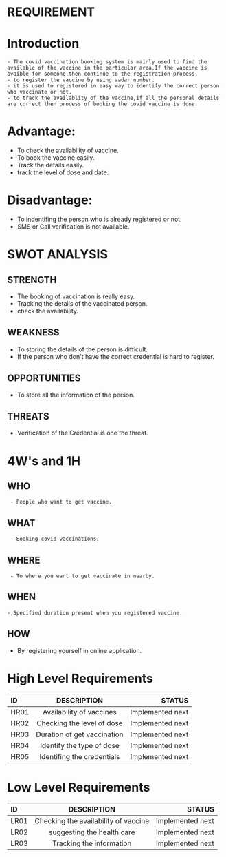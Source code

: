 # REQUIREMENT
  
# Introduction
    
    - The covid vaccination booking system is mainly used to find the available of the vaccine in the particular area,If the vaccine is avaible for someone,then continue to the registration process.
    - to register the vaccine by using aadar number.
    - it is used to registered in easy way to identify the correct person who vaccinate or not.
    - to track the availablity of the vaccine,if all the personal details are correct then process of booking the covid vaccine is done.
    
# Advantage:
   
 - To check the availability of vaccine.
 - To book the vaccine easily.
 - Track the details easily.
 - track the level of dose and date.
 
# Disadvantage:
  
  - To indentifing the person who is already registered or not.
  - SMS or Call verification is not available.

# SWOT ANALYSIS

 ## STRENGTH

  - The booking of vaccination is really easy.
  - Tracking the details of the vaccinated person.
  - check the availability.
  
 ## WEAKNESS
   
  - To storing the details of the person is difficult.
  - If the person who don't have the correct credential is hard to register.
 
 ## OPPORTUNITIES
 
  - To store all the information of the person.

 ## THREATS
 
 - Verification of the Credential is one the threat.

# 4W's and 1H
 
 ## WHO
  
     - People who want to get vaccine.
     
 ## WHAT
  
     - Booking covid vaccinations.
     
 ## WHERE
 
     - To where you want to get vaccinate in nearby.
     
 ## WHEN
  
    - Specified duration present when you registered vaccine.
    
 ## HOW
   
   - By registering yourself in online application.

# High Level Requirements

  |  ID |  DESCRIPTION |  STATUS |
  | :---         |     :---:      |          ---: |
  | HR01   | Availability of vaccines     | Implemented next    |
  | HR02   | Checking the level of dose       | Implemented next      |
  | HR03  | Duration of get vaccination     | Implemented next   |
  | HR04  | Identify the type of dose       | Implemented next      |
  | HR05   | Identifing the credentials     | Implemented next    |
 

# Low Level Requirements

  |  ID |  DESCRIPTION |  STATUS |
  | :---         |     :---:      |          ---: |
  | LR01   | Checking the availability of vaccine      | Implemented next    |
  | LR02   | suggesting the health care       | Implemented next     |
  | LR03  | Tracking the information     | Implemented next    |
  
